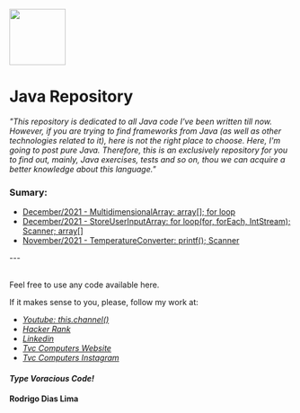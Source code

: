 <br>
<img src="https://softmany.com/wp-content/uploads/2017/08/Java-Runtime-Environment-for-Windows.png" width="100">
<h1>Java Repository</h1>



<em>"This repository is dedicated to all Java code I've been written till now. However, if you are trying to find frameworks from Java (as well as other technologies related to it), here is not the right place to choose. Here, I'm going to post pure Java. Therefore, this is an exclusively repository for you to find out, mainly, Java exercises, tests and so on, thou we can acquire a better knowledge about this language."</em>



<h3>Sumary:</h3>
<ul>
  <a href="https://github.com/rodrigodiaslima1/Java/blob/main/MultidimensionalArray"><li>December/2021 - MultidimensionalArray: array[]; for loop</li></a>
  <a href="https://github.com/rodrigodiaslima1/Java/blob/main/StoreUserInputIntoArray"><li>December/2021 - StoreUserInputArray: for loop(for, forEach, IntStream); Scanner; array[]</li></a>
  <a href="https://github.com/rodrigodiaslima1/Java/blob/main/TemperatureConverter"><li>November/2021 - TemperatureConverter: printf(); Scanner</li></a>
</ul>



<p>---</p>
<br>
Feel free to use any code available here.

If it makes sense to you, please, follow my work at:
- <a href="https://www.youtube.com/channel/UCa7HpkUTNYhTpWNXb7VX-pg" ><em>Youtube: this.channel()</em></a>
- <a href="https://www.hackerrank.com/rodrigodiaslima1" ><em>Hacker Rank</em></a>
- <a href="https://www.linkedin.com/in/rodrigodiaslima1/" ><em>Linkedin</em></a>
- <a href="https://www.tvvvvc.com/" ><em>Tvc Computers Website</em></a>
- <a href="https://www.instagram.com/tvc_computers/" ><em>Tvc Computers Instagram</em></a>

<h4><em>Type Voracious Code!</em></h4>
<h4>Rodrigo Dias Lima</h4>

